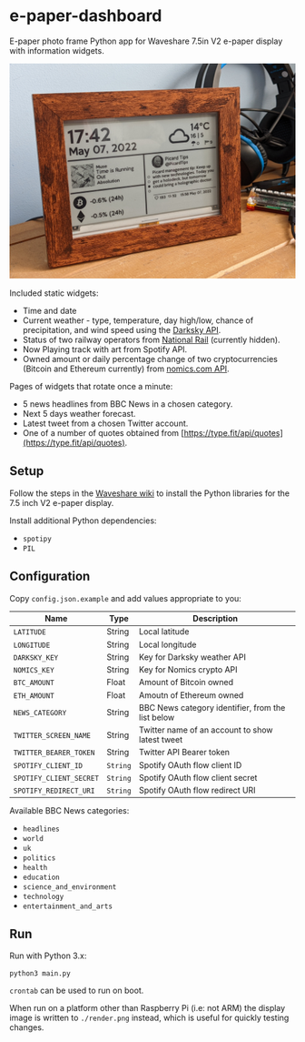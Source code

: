 # e-paper-dashboard

E-paper photo frame Python app for Waveshare 7.5in V2 e-paper display with
information widgets.

![](photo.jpg)

Included static widgets:

* Time and date
* Current weather - type, temperature, day high/low, chance of precipitation,
  and wind speed using the [Darksky API](https://darksky.net/dev).
* Status of two railway operators from
  [National Rail](http://www.nationalrail.co.uk/service_disruptions/indicator.aspx) (currently hidden).
* Now Playing track with art from Spotify API.
* Owned amount or daily percentage change of two cryptocurrencies (Bitcoin and Ethereum currently)
  from [nomics.com API](https://nomics.com).

Pages of widgets that rotate once a minute:

* 5 news headlines from BBC News in a chosen category.
* Next 5 days weather forecast.
* Latest tweet from a chosen Twitter account.
* One of a number of quotes obtained from
  [https://type.fit/api/quotes](https://type.fit/api/quotes).


## Setup

Follow the steps in the
[Waveshare wiki](www.waveshare.com/wiki/7.5inch_e-Paper_HAT) to install the
Python libraries for the 7.5 inch V2 e-paper display.

Install additional Python dependencies:

* `spotipy`
* `PIL`


## Configuration

Copy `config.json.example` and add values appropriate to you:

| Name | Type | Description |
|------|------|-------------|
| `LATITUDE` | String | Local latitude |
| `LONGITUDE` | String | Local longitude |
| `DARKSKY_KEY` | String | Key for Darksky weather API |
| `NOMICS_KEY` | String | Key for Nomics crypto API |
| `BTC_AMOUNT` | Float | Amount of Bitcoin owned |
| `ETH_AMOUNT` | Float | Amoutn of Ethereum owned |
| `NEWS_CATEGORY` | String | BBC News category identifier, from the list below |
| `TWITTER_SCREEN_NAME` | String | Twitter name of an account to show latest tweet |
| `TWITTER_BEARER_TOKEN` | String | Twitter API Bearer token |
| `SPOTIFY_CLIENT_ID` | `String` | Spotify OAuth flow client ID |
| `SPOTIFY_CLIENT_SECRET` | `String` | Spotify OAuth flow client secret |
| `SPOTIFY_REDIRECT_URI` | `String` | Spotify OAuth flow redirect URI |

Available BBC News categories:

* `headlines`
* `world`
* `uk`
* `politics`
* `health`
* `education`
* `science_and_environment`
* `technology`
* `entertainment_and_arts`


## Run

Run with Python 3.x:

```shell
python3 main.py
```

`crontab` can be used to run on boot.

When run on a platform other than Raspberry Pi (i.e: not ARM) the display image
is written to `./render.png` instead, which is useful for quickly testing
changes.

